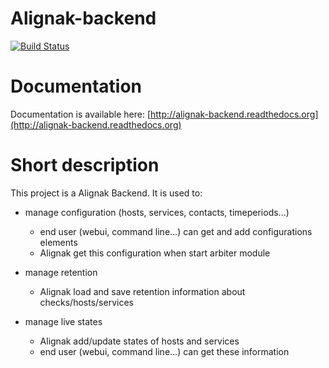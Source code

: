 # Alignak-backend

[![Build Status](https://travis-ci.org/Alignak-monitoring-contrib/alignak-backend.svg?branch=master)](https://travis-ci.org/Alignak-monitoring-contrib/alignak-backend)

# Documentation

Documentation is available here: [http://alignak-backend.readthedocs.org](http://alignak-backend.readthedocs.org)

# Short description

This project is a Alignak Backend.
It is used to:

* manage configuration (hosts, services, contacts, timeperiods...)

    * end user (webui, command line...) can get and add configurations elements
    * Alignak get this configuration when start arbiter module

* manage retention

    * Alignak load and save retention information about checks/hosts/services

* manage live states

    * Alignak add/update states of hosts and services
    * end user (webui, command line...) can get these information

